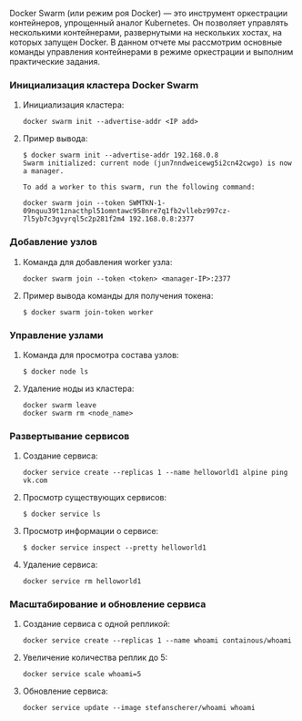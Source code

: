 Docker Swarm (или режим роя Docker) — это инструмент оркестрации контейнеров, упрощенный аналог Kubernetes. Он позволяет управлять несколькими контейнерами, развернутыми на нескольких хостах, на которых запущен Docker. В данном отчете мы рассмотрим основные команды управления контейнерами в режиме оркестрации и выполним практические задания.

### Инициализация кластера Docker Swarm

1. Инициализация кластера:
   ```
   docker swarm init --advertise-addr <IP add>
   ```

2. Пример вывода:
   ```
   $ docker swarm init --advertise-addr 192.168.0.8
   Swarm initialized: current node (jun7nndweicewg5i2cn42cwgo) is now a manager.

   To add a worker to this swarm, run the following command:

   docker swarm join --token SWMTKN-1-09nquu39t1znacthpl51omntawc958nre7q1fb2vllebz997cz-7l5yb7c3gvyrql5c2p281f2m4 192.168.0.8:2377
   ```

### Добавление узлов

1. Команда для добавления worker узла:
   ```
   docker swarm join --token <token> <manager-IP>:2377
   ```

2. Пример вывода команды для получения токена:
   ```
   $ docker swarm join-token worker
   ```

### Управление узлами

1. Команда для просмотра состава узлов:
   ```
   $ docker node ls
   ```

2. Удаление ноды из кластера:
   ```
   docker swarm leave
   docker swarm rm <node_name>
   ```

### Развертывание сервисов

1. Создание сервиса:
   ```
   docker service create --replicas 1 --name helloworld1 alpine ping vk.com
   ```

2. Просмотр существующих сервисов:
   ```
   $ docker service ls
   ```

3. Просмотр информации о сервисе:
   ```
   $ docker service inspect --pretty helloworld1
   ```

4. Удаление сервиса:
   ```
   docker service rm helloworld1
   ```

### Масштабирование и обновление сервиса

1. Создание сервиса с одной репликой:
   ```
   docker service create --replicas 1 --name whoami containous/whoami
   ```

2. Увеличение количества реплик до 5:
   ```
   docker service scale whoami=5
   ```

3. Обновление сервиса:
   ```
   docker service update --image stefanscherer/whoami whoami
   ```

